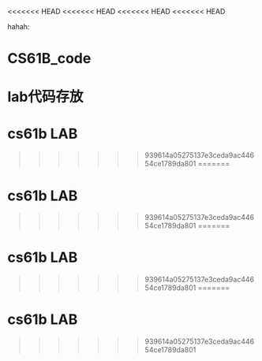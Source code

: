 <<<<<<< HEAD
<<<<<<< HEAD
<<<<<<< HEAD
<<<<<<< HEAD

hahah:
# CS61B_code
lab代码存放
=======
# cs61b LAB
>>>>>>> 939614a05275137e3ceda9ac44654ce1789da801
=======
# cs61b LAB
>>>>>>> 939614a05275137e3ceda9ac44654ce1789da801
=======
# cs61b LAB
>>>>>>> 939614a05275137e3ceda9ac44654ce1789da801
=======
# cs61b LAB
>>>>>>> 939614a05275137e3ceda9ac44654ce1789da801
